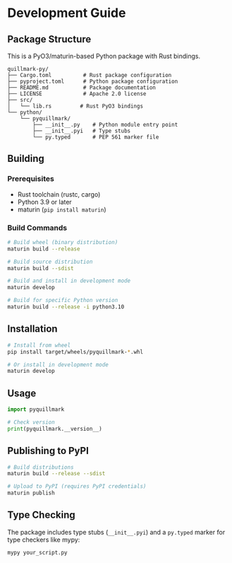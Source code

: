 # Development Guide

## Package Structure

This is a PyO3/maturin-based Python package with Rust bindings.

```
quillmark-py/
├── Cargo.toml          # Rust package configuration
├── pyproject.toml      # Python package configuration
├── README.md           # Package documentation
├── LICENSE             # Apache 2.0 license
├── src/
│   └── lib.rs         # Rust PyO3 bindings
└── python/
    └── pyquillmark/
        ├── __init__.py    # Python module entry point
        ├── __init__.pyi   # Type stubs
        └── py.typed       # PEP 561 marker file
```

## Building

### Prerequisites

- Rust toolchain (rustc, cargo)
- Python 3.9 or later
- maturin (`pip install maturin`)

### Build Commands

```bash
# Build wheel (binary distribution)
maturin build --release

# Build source distribution
maturin build --sdist

# Build and install in development mode
maturin develop

# Build for specific Python version
maturin build --release -i python3.10
```

## Installation

```bash
# Install from wheel
pip install target/wheels/pyquillmark-*.whl

# Or install in development mode
maturin develop
```

## Usage

```python
import pyquillmark

# Check version
print(pyquillmark.__version__)
```

## Publishing to PyPI

```bash
# Build distributions
maturin build --release --sdist

# Upload to PyPI (requires PyPI credentials)
maturin publish
```

## Type Checking

The package includes type stubs (`__init__.pyi`) and a `py.typed` marker for type checkers like mypy:

```bash
mypy your_script.py
```
